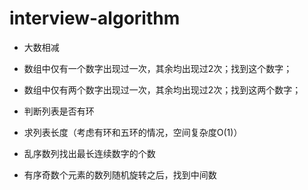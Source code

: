 # interview-algorithm
- 大数相减

- 数组中仅有一个数字出现过一次，其余均出现过2次；找到这个数字；

- 数组中仅有两个数字出现过一次，其余均出现过2次；找到这两个数字；

- 判断列表是否有环

- 求列表长度（考虑有环和五环的情况，空间复杂度O(1)）

- 乱序数列找出最长连续数字的个数

- 有序奇数个元素的数列随机旋转之后，找到中间数
